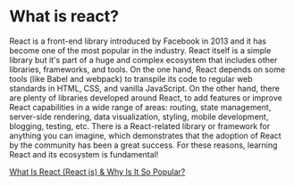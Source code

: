 # What is react?

React is a front-end library introduced by Facebook in 2013 and it has become one of the most popular in the industry. React itself is a simple library but it's part of a huge and complex ecosystem that includes other libraries, frameworks, and tools. On the one hand, React depends on some tools (like Babel and webpack) to transpile its code to regular web standards in HTML, CSS, and vanilla JavaScript. On the other hand, there are plenty of libraries developed around React, to add features or improve React capabilities in a wide range of areas: routing, state management, server-side rendering, data visualization, styling, mobile development, blogging, testing, etc. There is a React-related library or framework for anything you can imagine, which demonstrates that the adoption of React by the community has been a great success. For these reasons, learning React and its ecosystem is fundamental!

[What Is React (React js) & Why Is It So Popular?](https://www.youtube.com/watch?v=N3AkSS5hXMA)
